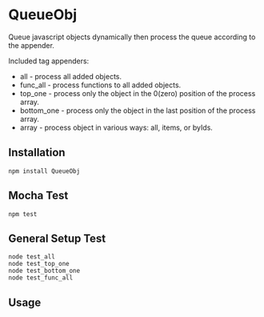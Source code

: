 # QueueObj
Queue javascript objects dynamically then process the queue according to the appender.

Included tag appenders:

* all - process all added objects.
* func_all - process functions to all added objects.
* top_one - process only the object in the 0(zero) position of the process array.
* bottom_one - process only the object in the last position of the process array.
* array - process object in various ways: all, items, or byIds.

Installation
---------
```
npm install QueueObj
```

Mocha Test
---------
```
npm test
```

General Setup Test
---------
```
node test_all
node test_top_one
node test_bottom_one
node test_func_all

```

Usage
---------
